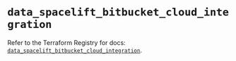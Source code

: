 # `data_spacelift_bitbucket_cloud_integration`

Refer to the Terraform Registry for docs: [`data_spacelift_bitbucket_cloud_integration`](https://registry.terraform.io/providers/spacelift-io/spacelift/1.27.0/docs/data-sources/bitbucket_cloud_integration).
